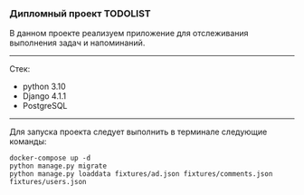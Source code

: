 ### Дипломный проект TODOLIST

В данном проекте реализуем приложение для отслеживания выполнения задач и напоминаний.
___
Стек:
- python 3.10
- Django 4.1.1
- PostgreSQL

___
Для запуска проекта следует выполнить в терминале следующие команды:
```
docker-compose up -d
python manage.py migrate
python manage.py loaddata fixtures/ad.json fixtures/comments.json fixtures/users.json
```